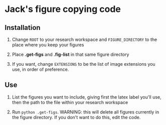 # Jack's figure copying code

## Installation

1. Change `ROOT` to your research workspace and `FIGURE_DIRECTORY` to the place where you keep your figures

2. Place **.get-figs** and **.fig-list** in that same figure directory

3. If you want, change `EXTENSIONS` to be the list of image extensions you use, in order of preference.

## Use

1. List the figures you want to include, giving first the latex label you'll use, then the path to the file within your research workspace

2. Run `python .get-figs`. WARNING: this will delete all figures currently in the figure directory. If you don't want to do this, edit the code.

